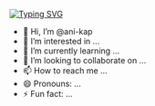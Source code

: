 [![Typing SVG](https://readme-typing-svg.demolab.com/?lines=hello+line+of+text;Second+line+of+text)](https://git.io/typing-svg)

- 👋 Hi, I’m @ani-kap
- 👀 I’m interested in ...
- 🌱 I’m currently learning ...
- 💞️ I’m looking to collaborate on ...
- 📫 How to reach me ...
- 😄 Pronouns: ...
- ⚡ Fun fact: ...

<!---
ani-kap/ani-kap is a ✨ special ✨ repository because its `README.md` (this file) appears on your GitHub profile.
You can click the Preview link to take a look at your changes.
--->
